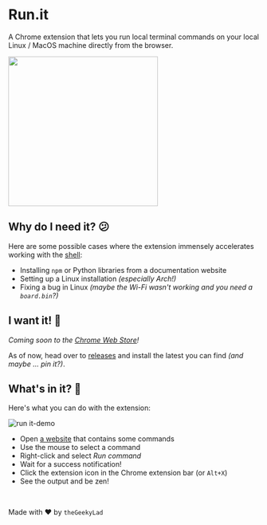 # Run.it

A Chrome extension that lets you run local terminal commands on your local Linux / MacOS machine directly from the browser.

<img src="https://user-images.githubusercontent.com/15625446/142419418-3e35d17e-cb2a-4ae2-9c20-db96c827ec77.png" width="300">

## Why do I need it? :confused:

Here are some possible cases where the extension immensely accelerates working with the [shell](https://www.tutorialspoint.com/unix/unix-what-is-shell.htm):

- Installing `npm` or Python libraries from a documentation website
- Setting up a Linux installation _(especially Arch!)_
- Fixing a bug in Linux _(maybe the Wi-Fi wasn't working and you need a `board.bin`?)_

## I want it! :wrench:

_Coming soon to the [Chrome Web Store](https://chrome.google.com/webstore)!_

As of now, head over to [releases](https://github.com/theGeekyLad/run.it-extension/releases) and install the latest you can find _(and maybe ... pin it?)_.

## What's in it? :gem:

Here's what you can do with the extension:

![run it-demo](https://user-images.githubusercontent.com/15625446/142419634-59eeca6e-1934-4a5f-8ad9-a0d9b7bbf680.gif)

- Open [a website](https://askubuntu.com/a/429950/959312) that contains some commands
- Use the mouse to select a command
- Right-click and select _Run command_
- Wait for a success notification!
- Click the extension icon in the Chrome extension bar (or `Alt+X`)
- See the output and be zen!

<br>

Made with :heart: by `theGeekyLad`
